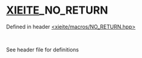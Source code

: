 # [XIEITE](../macros.md)\_NO\_RETURN
Defined in header [<xieite/macros/NO_RETURN.hpp>](../../include/xieite/macros/NO_RETURN.hpp)

<br/>

See header file for definitions
